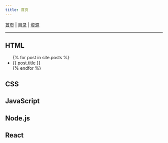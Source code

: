 ```yaml
---
title: 首页
---
```


[首页](/) | [目录]({{site.baseurl}}) | [资源]({{site.baseurl}}/resources)

---

## HTML

<ul>
  {% for post in site.posts %}
    <li>
      <a href="{{ post.url }}">{{ post.title }}</a>
    </li>
  {% endfor %}
</ul>

## CSS

## JavaScript

## Node.js

## React

